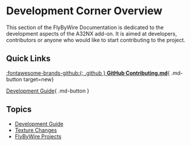 # Development Corner Overview

This section of the FlyByWire Documentation is dedicated to the development aspects of the A32NX add-on. It is aimed at developers, contributors or anyone who would like to start contributing to the project.

## Quick Links


[:fontawesome-brands-github:{: .github } **GitHub Contributing.md**](https://github.com/flybywiresim/a32nx/blob/master/.github/Contributing.md){ .md-button target=new}

[Development Guide](development-guide.md){ .md-button }

##  Topics

- [Development Guide](development-guide.md)
- [Texture Changes](texture-changes.md)
- [FlyByWire Projects](development-projects/)
